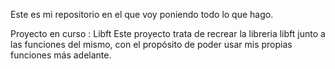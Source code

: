 Este es mi repositorio en el que voy poniendo todo lo que hago.

Proyecto en curso : Libft
Este proyecto trata de recrear la libreria libft junto a las funciones del mismo, con el propósito de poder usar mis propias funciones más adelante.
